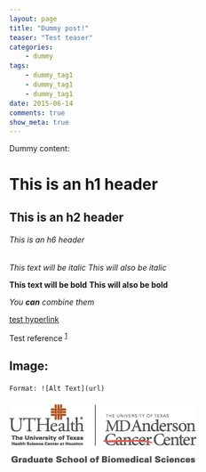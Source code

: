 ```yaml
---
layout: page
title: "Dummy post!"
teaser: "Test teaser"
categories:
    - dummy
tags:
    - dummy_tag1
    - dummy_tag1
    - dummy_tag1
date: 2015-06-14 
comments: true
show_meta: true
---
```


Dummy content: 

# This is an h1 header
## This is an h2 header
###### This is an h6 header

*This text will be italic*
_This will also be italic_

**This text will be bold**
__This will also be bold__

*You **can** combine them*


[test hyperlink](http://twitter.com/roelverhaak)

Test reference <sup>[1]</sup>

## Image:

`Format: ![Alt Text](url)`

![GSBS Logo](/images/logos/utgsbs_logo.png)

[1]: http://www.ncbi.nlm.nih.gov/pubmed/25814306 "Transcriptional mimicry by tumor-associated stroma"

